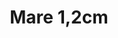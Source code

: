 ---
title: Mare 1,2cm
date: 
draft: false

# descripcion
description : Argollitas en plata 925 facetadas

materials: Plata 925

color: 

dimensions: 1,2 cm

code: 01-11-0794

type: "Aros"

categories: []

price: $890,00

price_eftvo: $755,00

# Images
# first image will be shown in the product page
images:
  # - image: "images/path_to_image"
  # La ubicacion de las imagenes es imagenes/Aros/Aros.Argollas/01-11-0794-mare-1,2cm
  - image: "./images/aros/argollas/01-11-0794-mare-1,2cm_a.jpg"
  - image: "./images/aros/argollas/01-11-0794-mare-1,2cm_b.jpg"
---